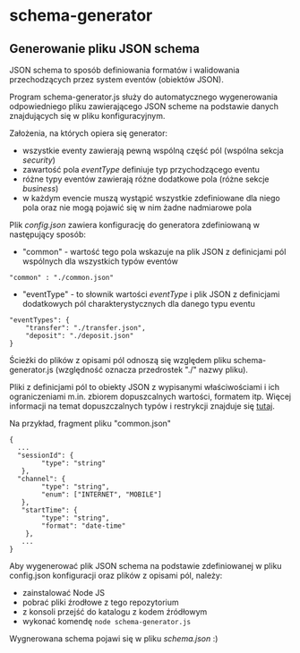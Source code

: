 # schema-generator


## Generowanie pliku JSON schema

JSON schema to sposób definiowania formatów i walidowania przechodzących przez system eventów (obiektów JSON).

Program schema-generator.js służy do automatycznego wygenerowania odpowiedniego pliku zawierającego JSON scheme na podstawie danych znajdujących się w pliku konfiguracyjnym. 

Założenia, na których opiera się generator:
* wszystkie eventy zawierają pewną wspólną część pól (wspólna sekcja *security*)
* zawartość pola *eventType* definiuje typ przychodzącego eventu
* różne typy eventów zawierają różne dodatkowe pola (różne sekcje *business*)
* w każdym evencie muszą wystąpić wszystkie zdefiniowane dla niego pola oraz nie mogą pojawić się w nim żadne nadmiarowe pola

Plik *config.json* zawiera konfigurację do generatora zdefiniowaną w następujący sposób:
* "common" - wartość tego pola wskazuje na plik JSON z definicjami pól wspólnych dla wszystkich typów eventów
```
"common" : "./common.json"
```
* "eventType" - to słownik wartości *eventType* i plik JSON z definicjami dodatkowych pól charakterystycznych dla danego typu eventu
```
"eventTypes": {
    "transfer": "./transfer.json", 
    "deposit": "./deposit.json" 
}
```

Ścieżki do plików z opisami pól odnoszą się względem pliku schema-generator.js (względność oznacza przedrostek "./" nazwy pliku).


Pliki z definicjami pól to obiekty JSON z wypisanymi właściwościami i ich ograniczeniami m.in. zbiorem dopuszcalnych wartości, formatem itp. Więcej informacji na temat dopuszczalnych typów i restrykcji znajduje się [tutaj](https://cswr.github.io/JsonSchema/spec/basic_types/).

Na przykład, fragment pliku "common.json"
```
{
  ...
  "sessionId": {
        "type": "string"
   },
  "channel": {
        "type": "string",
        "enum": ["INTERNET", "MOBILE"]
   },
   "startTime": {
        "type": "string",
        "format": "date-time"
    },
   ...
}
```

Aby wygenerować plik JSON schema na podstawie zdefiniowanej w pliku config.json konfiguracji oraz plików z opisami pól, należy:
* zainstalować Node JS
* pobrać pliki źrodłowe z tego repozytorium
* z konsoli przejść do katalogu z kodem źródłowym
* wykonać komendę ```node schema-generator.js```

Wygnerowana schema pojawi się w pliku *schema.json* :)
